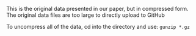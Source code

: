 This is the original data presented in our paper, but in compressed form.
The original data files are too large to directly upload to GitHub

To uncompress all of the data, cd into the directory and use: `gunzip *.gz`
